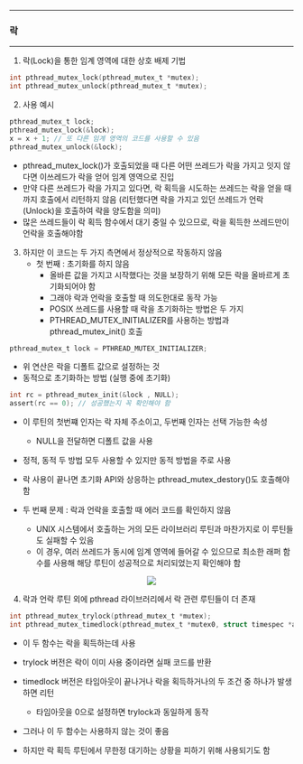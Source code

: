 -----
### 락
-----
1. 락(Lock)을 통한 임계 영역에 대한 상호 배제 기법
```c
int pthread_mutex_lock(pthread_mutex_t *mutex);
int pthread_mutex_unlock(pthread_mutex_t *mutex);
```

2. 사용 예시
```c
pthread_mutex_t lock;
pthread_mutex_lock(&lock);
x = x + 1; // 또 다른 임계 영역의 코드를 사용할 수 있음
pthread_mutex_unlock(&lock);
```

   - pthread_mutex_lock()가 호출되었을 때 다른 어떤 쓰레드가 락을 가지고 잇지 않다면 이쓰레드가 락을 얻어 임계 영역으로 진입
   - 만약 다른 쓰레드가 락을 가지고 있다면, 락 획득을 시도하는 쓰레드는 락을 얻을 때까지 호출에서 리턴하지 않음 (리턴했다면 락을 가지고 있던 쓰레드가 언락(Unlock)을 호출하여 락을 양도함을 의미)
   - 많은 쓰레드들이 락 획득 함수에서 대기 중일 수 있으므로, 락을 획득한 쓰레드만이 언락을 호출해야함

3. 하지만 이 코드는 두 가지 측면에서 정상적으로 작동하지 않음
   - 첫 번째 : 초기화를 하지 않음
     + 올바른 값을 가지고 시작했다는 것을 보장하기 위해 모든 락을 올바르게 초기화되어야 함
     + 그래야 락과 언락을 호출할 때 의도한대로 동작 가능
     + POSIX 쓰레드를 사용할 때 락을 초기화하는 방법은 두 가지
     + PTHREAD_MUTEX_INITIALIZER를 사용하는 방법과 pthread_mutex_init() 호출
```c
pthread_mutex_t lock = PTHREAD_MUTEX_INITIALIZER;
```
   - 위 연산은 락을 디폴트 값으로 설정하는 것
   - 동적으로 초기화하는 방법 (실행 중에 초기화) 
```c
int rc = pthread_mutex_init(&lock , NULL);
assert(rc == 0); // 성공했는지 꼭 확인해야 함
```
   - 이 루틴의 첫번쨰 인자는 락 자체 주소이고, 두번째 인자는 선택 가능한 속성
     + NULL을 전달하면 디폴트 값을 사용

   - 정적, 동적 두 방법 모두 사용할 수 있지만 동적 방법을 주로 사용
   - 락 사용이 끝나면 초기화 API와 상응하는 pthread_mutex_destory()도 호출해야 함

   - 두 번째 문제 : 락과 언락을 호출할 때 에러 코드를 확인하지 않음
     + UNIX 시스템에서 호출하는 거의 모든 라이브러리 루틴과 마찬가지로 이 루틴들도 실패할 수 있음
     + 이 경우, 여러 쓰레드가 동시에 임계 영역에 들어갈 수 있으므로 최소한 래퍼 함수를 사용해 해당 루틴이 성공적으로 처리되었는지 확인해야 함
<div align="center">
<img src="https://github.com/user-attachments/assets/227b94cd-c86b-4166-a3f8-bb695c180713">
</div>

4. 락과 언락 루틴 외에 pthread 라이브러리에서 락 관련 루틴들이 더 존재
```c
int pthread_mutex_trylock(pthread_mutex_t *mutex);
int pthread_mutex_timedlock(pthread_mutex_t *mutex0, struct timespec *abs_timeout);
```
  - 이 두 함수는 락을 획득하는데 사용
  - trylock 버전은 락이 이미 사용 중이라면 실패 코드를 반환
  - timedlock 버전은 타임아웃이 끝나거나 락을 획득하거나의 두 조건 중 하나가 발생하면 리턴
    + 타임아웃을 0으로 설정하면 trylock과 동일하게 동작

  - 그러나 이 두 함수는 사용하지 않는 것이 좋음
  - 하지만 락 획득 루틴에서 무한정 대기하는 상황을 피하기 위해 사용되기도 함
